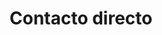 ---
title : "Contacto directo"
bg_image: "images/backgrounds/contact-us-bg.jpg"
form_action: "#" # works with https://formspree
name: "Nombre"
email: "Gmail"
message: "Mensaje"
submit: "Enviar"


# custom style
custom_class: "" 
custom_attributes: "" 
custom_css: ""
---
